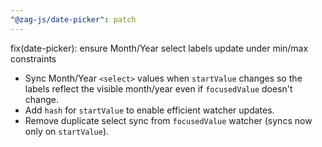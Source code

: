 ```yaml
---
"@zag-js/date-picker": patch
---
```


fix(date-picker): ensure Month/Year select labels update under min/max constraints

- Sync Month/Year `<select>` values when `startValue` changes so the labels reflect the visible month/year even if `focusedValue` doesn't change.
- Add `hash` for `startValue` to enable efficient watcher updates.
- Remove duplicate select sync from `focusedValue` watcher (syncs now only on `startValue`).